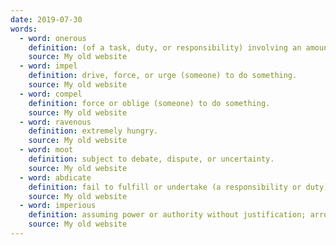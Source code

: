 ```yaml
---
date: 2019-07-30
words:
  - word: onerous
    definition: (of a task, duty, or responsibility) involving an amount of effort and responsibility that is oppressively burdensome. 
    source: My old website
  - word: impel
    definition: drive, force, or urge (someone) to do something.
    source: My old website
  - word: compel
    definition: force or oblige (someone) to do something.
    source: My old website
  - word: ravenous
    definition: extremely hungry.
    source: My old website
  - word: moot
    definition: subject to debate, dispute, or uncertainty.
    source: My old website
  - word: abdicate 
    definition: fail to fulfill or undertake (a responsibility or duty).
    source: My old website
  - word: imperious
    definition: assuming power or authority without justification; arrogant and domineering.
    source: My old website
---
```

